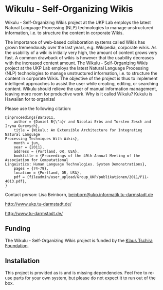 # Wikulu - Self-Organizing Wikis

Wikulu - Self-Organizing Wikis project at the UKP Lab employs the latest Natural Language Processing (NLP) technologies to manage unstructured information, i.e. to structure the content in corporate Wikis.

The importance of web-based collaboration systems called Wikis has grown tremendously over the last years, e.g. Wikipedia, corporate wikis.
As the usability of a wiki is initially very high, the amount of content grows very fast.
A common drawback of wikis is however that the usability decreases with the increased content amount.
The Wikulu - Self-Organizing Wikis project at the UKP Lab employs the latest Natural Language Processing (NLP) technologies to manage unstructured information, i.e. to structure the content in corporate Wikis.
The objective of the project is thus to implement intelligent approaches to assist the user while creating, editing, or searching content. Wikulu should relieve the user of manual information management, leaving more room for productive work.
Why is it called Wikulu?
Kukulu is Hawaiian for to organize!


Please use the following citation:

```
@inproceedings{Bar2011,
	author = {Daniel B{\"a}r and Nicolai Erbs and Torsten Zesch and Iryna Gurevych},
	title = {Wikulu: An Extensible Architecture for Integrating Natural Language
Processing Techniques With Wikis},
	month = jun,
	year = {2011},
	address = {Portland, OR, USA},
	booktitle = {Proceedings of the 49th Annual Meeting of the Association for Computational
Linguistics: Human Language Technologies. System Demonstrations},
	pages = {74-79},
	location = {Portland, OR, USA},
	pdf = {fileadmin/user_upload/Group_UKP/publikationen/2011/P11-4013.pdf},
}
```

Contact person: Lisa Beinborn, beinborn@ukp.informatik.tu-darmstadt.de

http://www.ukp.tu-darmstadt.de/

http://www.tu-darmstadt.de/

## Funding
The Wikulu - Self-Organizing Wikis project is funded by the [Klaus Tschira Foundation](http://www.klaus-tschira-stiftung.de).

## Installation

This project is provided as is and is missing dependencies.
Feel free to re-use parts for your own system, but please do not expect it to run out of the box.
